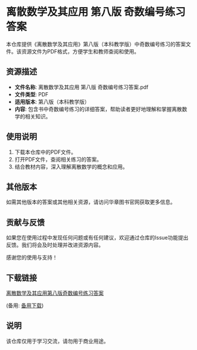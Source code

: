 # 离散数学及其应用 第八版 奇数编号练习答案

本仓库提供《离散数学及其应用》第八版（本科教学版）中奇数编号练习的答案文件。该资源文件为PDF格式，方便学生和教师查阅和使用。

## 资源描述

- **文件名称**: 离散数学及其应用 第八版 奇数编号练习答案.pdf
- **文件类型**: PDF
- **适用版本**: 第八版（本科教学版）
- **内容**: 包含书中奇数编号练习的详细答案，帮助读者更好地理解和掌握离散数学的相关知识。

## 使用说明

1. 下载本仓库中的PDF文件。
2. 打开PDF文件，查阅相关练习的答案。
3. 结合教材内容，深入理解离散数学的概念和应用。

## 其他版本

如需其他版本的答案或其他相关资源，请访问华章图书官网获取更多信息。

## 贡献与反馈

如果您在使用过程中发现任何问题或有任何建议，欢迎通过仓库的Issue功能提出反馈。我们将会及时处理并改进资源内容。

感谢您的使用与支持！

## 下载链接
[离散数学及其应用第八版奇数编号练习答案](https://pan.quark.cn/s/57b09757ba32) 

(备用: [备用下载](https://pan.baidu.com/s/1kQ8D-jJNQUgJI56ByzPkjQ?pwd=1234))

## 说明

该仓库仅用于学习交流，请勿用于商业用途。
